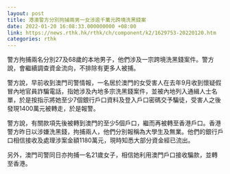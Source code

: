 ```yaml
---
layout: post
title: 港澳警方分別拘捕兩男一女涉逾千萬元跨境洗黑錢案
date: 2022-01-20 16:08:33.000000000 +08:00
link: https://news.rthk.hk/rthk/ch/component/k2/1629753-20220120.htm
categories: rthk
---
```


警方拘捕兩名分別27及68歲的本地男子，他們涉及一宗跨境洗黑錢案件。警方說，會繼續調查資金流向，不排除有更多人被捕。

警方說，早前收到澳門司警情報，一名居於澳門的女受害人在去年9月收到懷疑假冒內地官員詐騙電話，指她涉及內地多宗洗黑錢案件，並被內地列入通緝人士名單，於是按指示將她至少7個銀行戶口資料及登入戶口密碼交予騙徒，受害人之後發現1400萬元被轉走，於是報警。

警方說，有關款項先後被轉到澳門的至少5個戶口，繼而再被轉至香港戶口。香港警方昨日以涉嫌洗黑錢，拘捕兩人，他們分別報稱為大學生及無業。他們的銀行戶口相信接收及處理涉案金額1180萬元，現時知悉大部分資金經已流出。

另外，澳門司警同日亦拘捕一名21歲女子，相信她利用澳門戶口接收騙款，並轉至香港。
